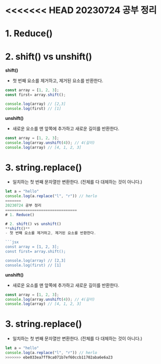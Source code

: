 <<<<<<< HEAD
20230724 공부 정리
================================
# 1. Reduce()

# 2. shift() vs unshift()
**shift()**
- 첫 번째 요소를 제거하고, 제거된 요소를 반환한다.

```jsx
const array = [1, 2, 3];
const first= array.shift();

console.log(array) // [2,3]
console.log(first) // [1]

```

**unshift()**
- 새로운 요소를 맨 앞쪽에 추가하고 새로운 길이를 반환한다.

```jsx
const array = [1, 2, 3];
console.log(array.unshift(4)); // 4(길이)
console.log(array) // [4, 1, 2, 3]

```

# 3. string.replace()

- 일치하는 첫 번째 문자열만 변환한다. (전체를 다 대체하는 것이 아니다.)

```jsx
let a = "hello"
console.log(a.replace("l", "r")) // herlo
=======
20230724 공부 정리
================================
# 1. Reduce()

# 2. shift() vs unshift()
**shift()**
- 첫 번째 요소를 제거하고, 제거된 요소를 반환한다.

```jsx
const array = [1, 2, 3];
const first= array.shift();

console.log(array) // [2,3]
console.log(first) // [1]

```

**unshift()**
- 새로운 요소를 맨 앞쪽에 추가하고 새로운 길이를 반환한다.

```jsx
const array = [1, 2, 3];
console.log(array.unshift(4)); // 4(길이)
console.log(array) // [4, 1, 2, 3]

```

# 3. string.replace()

- 일치하는 첫 번째 문자열만 변환한다. (전체를 다 대체하는 것이 아니다.)

```jsx
let a = "hello"
console.log(a.replace("l", "r")) // herlo
>>>>>>> ebe033ea7ff9ca071b7ef60ccb11702aba6e6a23
```